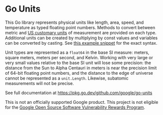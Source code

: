 # Go Units

This Go library represents physical units like length, area, speed, and
temperature as typed floating point numbers. Methods to convert between metric and [US customary units](https://en.wikipedia.org/wiki/United_States_customary_units)
of measurement are provided on each type. Additional units can be
created by multiplying by const values and variables can be converted by
casting. See [this example snippet](unit/example_test.go) for the exact syntax.

Unit types are represented as a `float64` in the base SI measure: meters, square
meters, meters per second, and Kelvin. Working with very large or very small
values relative to the base SI unit will lose some precision: the distance from
the Sun to Alpha Centauri in meters is near the precision limit of 64-bit
floating point numbers, and the distance to the edge of universe cannot be
represented as a `unit.Length`. Likewise, subatomic measurements will not be
precise.

See full documentation at <https://pkg.go.dev/github.com/google/go-units>

This is not an officially supported Google product. This project is not eligible
for the
[Google Open Source Software Vulnerability Rewards Program](https://bughunters.google.com/open-source-security).
